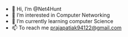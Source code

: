 - 👋 Hi, I’m @Net4Hunt
- 👀 I’m interested in Computer Networking
- 🌱 I’m currently learning computer Science
- 📫 To reach me prajapatiak94122@gmail.com

<!---
Neo/Net4Hunt is a ✨ special ✨ repository because its `README.md` (this file) appears on your GitHub profile.
You can click the Preview link to take a look at your changes.
--->
